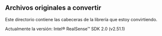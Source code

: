 
## Archivos originales a convertir
Este directorio contiene las cabeceras de la librería que estoy convirtiendo.

Actualmente la versión: Intel® RealSense™ SDK 2.0 (v2.51.1)

